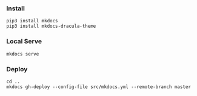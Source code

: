 

### Install
```
pip3 install mkdocs
pip3 install mkdocs-dracula-theme
```

### Local Serve
```
mkdocs serve
```

### Deploy
```
cd ..
mkdocs gh-deploy --config-file src/mkdocs.yml --remote-branch master
```
